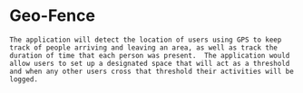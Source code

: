 Geo-Fence
=========

	The application will detect the location of users using GPS to keep track of people arriving and leaving an area, as well as track the duration of time that each person was present.  The application would allow users to set up a designated space that will act as a threshold and when any other users cross that threshold their activities will be logged.  
